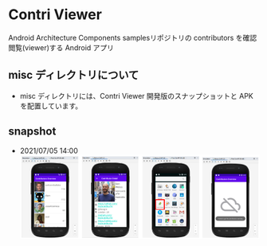 # Contri Viewer
Android Architecture Components samplesリポジトリの contributors を確認閲覧(viewer)する Android アプリ

## misc ディレクトリについて

- misc ディレクトリには、Contri Viewer 開発版のスナップショットと APK を配置しています。

## snapshot

- 2021/07/05 14:00  
![nexus S API23 snapshots](./misc/snapshot/snapshot_1.png)  
